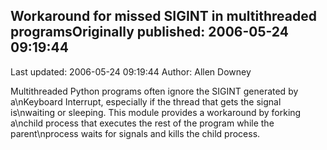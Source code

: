 ## Workaround for missed SIGINT in multithreaded programsOriginally published: 2006-05-24 09:19:44 
Last updated: 2006-05-24 09:19:44 
Author: Allen Downey 
 
Multithreaded Python programs often ignore the SIGINT generated by a\nKeyboard Interrupt, especially if the thread that gets the signal is\nwaiting or sleeping.  This module provides a workaround by forking a\nchild process that executes the rest of the program while the parent\nprocess waits for signals and kills the child process.